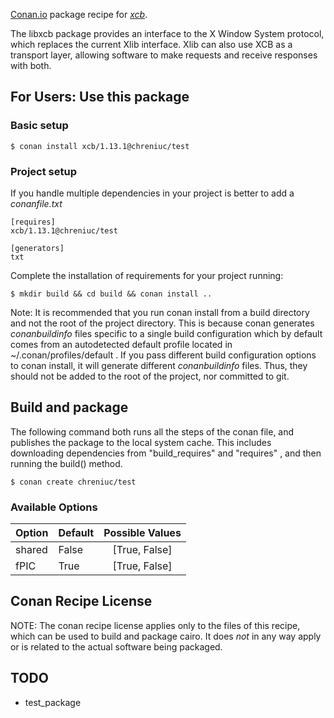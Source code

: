 [Conan.io](https://conan.io) package recipe for [*xcb*](https://xcb.freedesktop.org/).

The libxcb package provides an interface to the X Window System protocol, which replaces the current Xlib interface. Xlib can also use XCB as a transport layer, allowing software to make requests and receive responses with both. 

## For Users: Use this package

### Basic setup

    $ conan install xcb/1.13.1@chreniuc/test

### Project setup

If you handle multiple dependencies in your project is better to add a *conanfile.txt*

    [requires]
    xcb/1.13.1@chreniuc/test

    [generators]
    txt

Complete the installation of requirements for your project running:

    $ mkdir build && cd build && conan install ..

Note: It is recommended that you run conan install from a build directory and not the root of the project directory.  This is because conan generates *conanbuildinfo* files specific to a single build configuration which by default comes from an autodetected default profile located in ~/.conan/profiles/default .  If you pass different build configuration options to conan install, it will generate different *conanbuildinfo* files.  Thus, they should not be added to the root of the project, nor committed to git.


## Build and package

The following command both runs all the steps of the conan file, and publishes the package to the local system cache.  This includes downloading dependencies from "build_requires" and "requires" , and then running the build() method.

    $ conan create chreniuc/test


### Available Options
| Option        | Default | Possible Values  |
| ------------- |:----------------- |:------------:|
| shared      | False |  [True, False] |
| fPIC      | True |  [True, False] |

## Conan Recipe License

NOTE: The conan recipe license applies only to the files of this recipe, which can be used to build and package cairo.
It does *not* in any way apply or is related to the actual software being packaged.

## TODO

 - test_package